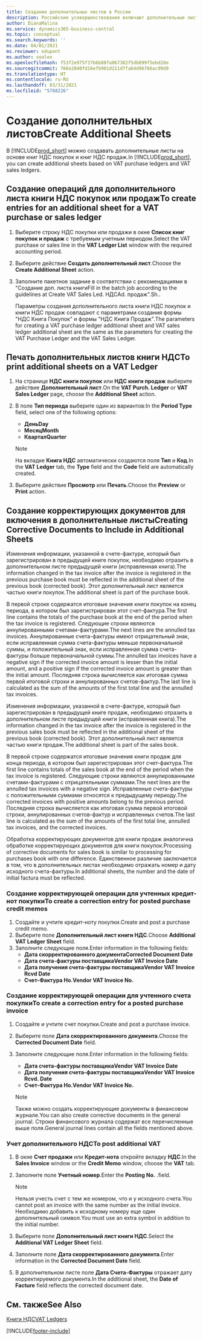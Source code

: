 ```yaml
---
title: Создание дополнительных листов в России
description: Российские усовершенствования включают дополнительные листы для книг НДС покупок и продаж.
author: DianaMalina
ms.service: dynamics365-business-central
ms.topic: conceptual
ms.search.keywords: ''
ms.date: 04/01/2021
ms.reviewer: edupont
ms.author: soalex
ms.openlocfilehash: f53f2e975f37b6b88fa067382f5db899f5ebd28e
ms.sourcegitcommit: 766e2840fd16efb901d211d7fa64d96766ac99d9
ms.translationtype: HT
ms.contentlocale: ru-RU
ms.lasthandoff: 03/31/2021
ms.locfileid: "5788226"
---
```

# <a name="create-additional-sheets"></a><span data-ttu-id="d31e8-103">Создание дополнительных листов</span><span class="sxs-lookup"><span data-stu-id="d31e8-103">Create Additional Sheets</span></span>

<span data-ttu-id="d31e8-104">В [!INCLUDE[prod_short](../../includes/prod_short.md)] можно создавать дополнительные листы на основе книг НДС покупок и книг НДС продаж.</span><span class="sxs-lookup"><span data-stu-id="d31e8-104">In [!INCLUDE[prod_short](../../includes/prod_short.md)], you can create additional sheets based on VAT purchase ledgers and VAT sales ledgers.</span></span>

## <a name="to-create-entries-for-an-additional-sheet-for-a-vat-purchase-or-sales-ledger"></a><span data-ttu-id="d31e8-105">Создание операций для дополнительного листа книги НДС покупок или продаж</span><span class="sxs-lookup"><span data-stu-id="d31e8-105">To create entries for an additional sheet for a VAT purchase or sales ledger</span></span>

1. <span data-ttu-id="d31e8-106">Выберите строку НДС покупки или продажи в окне **Список книг покупок и продаж** с требуемым учетным периодом.</span><span class="sxs-lookup"><span data-stu-id="d31e8-106">Select the VAT purchase or sales line in the **VAT Ledger List** window with the required accounting period.</span></span>

2. <span data-ttu-id="d31e8-107">Выберите действие **Создать дополнительный лист**.</span><span class="sxs-lookup"><span data-stu-id="d31e8-107">Choose the **Create Additional Sheet** action.</span></span>

3. <span data-ttu-id="d31e8-108">Заполните пакетное задание в соответствии с рекомендациями в "Создание доп. листа книги</span><span class="sxs-lookup"><span data-stu-id="d31e8-108">Fill in the batch job according to the guidelines at Create VAT Sales Led.</span></span> <span data-ttu-id="d31e8-109">НДС</span><span class="sxs-lookup"><span data-stu-id="d31e8-109">Ad.</span></span> <span data-ttu-id="d31e8-110">продаж".</span><span class="sxs-lookup"><span data-stu-id="d31e8-110">Sh..</span></span>

   <span data-ttu-id="d31e8-111">Параметры создания дополнительного листа книги НДС покупок и книги НДС продаж совпадают с параметрами создания формы "НДС Книга Покупок" и формы "НДС Книга Продаж".</span><span class="sxs-lookup"><span data-stu-id="d31e8-111">The parameters for creating a VAT purchase ledger additional sheet and VAT sales ledger additional sheet are the same as the parameters for creating the VAT Purchase Ledger and the VAT Sales Ledger.</span></span>

## <a name="to-print-additional-sheets-on-a-vat-ledger"></a><span data-ttu-id="d31e8-112">Печать дополнительных листов книги НДС</span><span class="sxs-lookup"><span data-stu-id="d31e8-112">To print additional sheets on a VAT Ledger</span></span>

1. <span data-ttu-id="d31e8-113">На странице **НДС книги покупок** или **НДС книги продаж** выберите действие **Дополнительный лист**.</span><span class="sxs-lookup"><span data-stu-id="d31e8-113">On the **VAT Purch. Ledger** or **VAT Sales Ledger** page, choose the **Additional Sheet** action.</span></span>
2. <span data-ttu-id="d31e8-114">В поле **Тип периода** выберите один из вариантов:</span><span class="sxs-lookup"><span data-stu-id="d31e8-114">In the **Period Type** field, select one of the following options:</span></span>

   - <span data-ttu-id="d31e8-115">**День**</span><span class="sxs-lookup"><span data-stu-id="d31e8-115">**Day**</span></span>
   - <span data-ttu-id="d31e8-116">**Месяц**</span><span class="sxs-lookup"><span data-stu-id="d31e8-116">**Month**</span></span>
   - <span data-ttu-id="d31e8-117">**Квартал**</span><span class="sxs-lookup"><span data-stu-id="d31e8-117">**Quarter**</span></span>

   > [!NOTE]
   > <span data-ttu-id="d31e8-118">На вкладке **Книга НДС** автоматически создаются поля **Тип** и **Код**.</span><span class="sxs-lookup"><span data-stu-id="d31e8-118">In the **VAT Ledger** tab, the **Type** field and the **Code** field are automatically created.</span></span>

4. <span data-ttu-id="d31e8-119">Выберите действие **Просмотр** или **Печать**.</span><span class="sxs-lookup"><span data-stu-id="d31e8-119">Choose the **Preview** or **Print** action.</span></span>

## <a name="creating-corrective-documents-to-include-in-additional-sheets"></a><span data-ttu-id="d31e8-120">Создание корректирующих документов для включения в дополнительные листы</span><span class="sxs-lookup"><span data-stu-id="d31e8-120">Creating Corrective Documents to Include in Additional Sheets</span></span>

<span data-ttu-id="d31e8-121">Изменения информации, указанной в счете-фактуре, который был зарегистрирован в предыдущей книге покупок, необходимо отразить в дополнительном листе предыдущей книги (исправленная книга).</span><span class="sxs-lookup"><span data-stu-id="d31e8-121">The information changed in the tax invoice after the invoice is registered in the previous purchase book must be reflected in the additional sheet of the previous book (corrected book).</span></span> <span data-ttu-id="d31e8-122">Этот дополнительный лист является частью книги покупок.</span><span class="sxs-lookup"><span data-stu-id="d31e8-122">The additional sheet is part of the purchase book.</span></span>

<span data-ttu-id="d31e8-123">В первой строке содержатся итоговые значения книги покупок на конец периода, в котором был зарегистрирован этот счет-фактура.</span><span class="sxs-lookup"><span data-stu-id="d31e8-123">The first line contains the totals of the purchase book at the end of the period when the tax invoice is registered.</span></span> <span data-ttu-id="d31e8-124">Следующие строки являются аннулированными счетами-фактурами.</span><span class="sxs-lookup"><span data-stu-id="d31e8-124">The next lines are the annulled tax invoices.</span></span> <span data-ttu-id="d31e8-125">Аннулированные счета-фактуры имеют отрицательный знак, если исправленная сумма счета-фактуры меньше первоначальной суммы, и положительный знак, если исправленная сумма счета-фактуры больше первоначальной суммы.</span><span class="sxs-lookup"><span data-stu-id="d31e8-125">The annulled tax invoices have a negative sign if the corrected invoice amount is lesser than the initial amount, and a positive sign if the corrected invoice amount is greater than the initial amount.</span></span> <span data-ttu-id="d31e8-126">Последняя строка вычисляется как итоговая сумма первой итоговой строки и аннулированных счетов-фактур.</span><span class="sxs-lookup"><span data-stu-id="d31e8-126">The last line is calculated as the sum of the amounts of the first total line and the annulled tax invoices.</span></span>

<span data-ttu-id="d31e8-127">Изменения информации, указанной в счете-фактуре, который был зарегистрирован в предыдущей книге продаж, необходимо отразить в дополнительном листе предыдущей книги (исправленная книга).</span><span class="sxs-lookup"><span data-stu-id="d31e8-127">The information changed in the tax invoice after the invoice is registered in the previous sales book must be reflected in the additional sheet of the previous book (corrected book).</span></span> <span data-ttu-id="d31e8-128">Этот дополнительный лист является частью книги продаж.</span><span class="sxs-lookup"><span data-stu-id="d31e8-128">The additional sheet is part of the sales book.</span></span>

<span data-ttu-id="d31e8-129">В первой строке содержатся итоговые значения книги продаж для конца периода, в котором был зарегистрирован этот счет-фактура.</span><span class="sxs-lookup"><span data-stu-id="d31e8-129">The first line contains totals of the sales book at the end of the period when the tax invoice is registered.</span></span> <span data-ttu-id="d31e8-130">Следующие строки являются аннулированными счетами-фактурами с отрицательными суммами.</span><span class="sxs-lookup"><span data-stu-id="d31e8-130">The next lines are the annulled tax invoices with a negative sign.</span></span> <span data-ttu-id="d31e8-131">Исправленные счета-фактуры с положительными суммами относятся к предыдущему периоду.</span><span class="sxs-lookup"><span data-stu-id="d31e8-131">The corrected invoices with positive amounts belong to the previous period.</span></span> <span data-ttu-id="d31e8-132">Последняя строка вычисляется как итоговая сумма первой итоговой строки, аннулированных счетов-фактур и исправленных счетов.</span><span class="sxs-lookup"><span data-stu-id="d31e8-132">The last line is calculated as the sum of the amounts of the first total line, annulled tax invoices, and the corrected invoices.</span></span>

<span data-ttu-id="d31e8-133">Обработка корректирующих документов для книги продаж аналогична обработке корректирующих документов для книги покупок.</span><span class="sxs-lookup"><span data-stu-id="d31e8-133">Processing of corrective documents for sales book is similar to processing for purchases book with one difference.</span></span> <span data-ttu-id="d31e8-134">Единственное различие заключается в том, что в дополнительных листах необходимо отражать номер и дату исходного счета-фактуры.</span><span class="sxs-lookup"><span data-stu-id="d31e8-134">In additional sheets, the number and the date of initial factura must be reflected.</span></span>

### <a name="to-create-a-correction-entry-for-posted-purchase-credit-memos"></a><span data-ttu-id="d31e8-135">Создание корректирующей операции для учтенных кредит-нот покупки</span><span class="sxs-lookup"><span data-stu-id="d31e8-135">To create a correction entry for posted purchase credit memos</span></span>

1. <span data-ttu-id="d31e8-136">Создайте и учтите кредит-ноту покупки.</span><span class="sxs-lookup"><span data-stu-id="d31e8-136">Create and post a purchase credit memo.</span></span>
2. <span data-ttu-id="d31e8-137">Выберите поле **Дополнительный лист книги НДС**.</span><span class="sxs-lookup"><span data-stu-id="d31e8-137">Choose **Additional VAT Ledger Sheet** field.</span></span>
3. <span data-ttu-id="d31e8-138">Заполните следующие поля.</span><span class="sxs-lookup"><span data-stu-id="d31e8-138">Enter information in the following fields:</span></span>
   - <span data-ttu-id="d31e8-139">**Дата скорректированного документа**</span><span class="sxs-lookup"><span data-stu-id="d31e8-139">**Corrected Document Date**</span></span>
   - <span data-ttu-id="d31e8-140">**Дата счета-фактуры поставщика**</span><span class="sxs-lookup"><span data-stu-id="d31e8-140">**Vendor VAT Invoice Date**</span></span>
   - <span data-ttu-id="d31e8-141">**Дата получения счета-фактуры поставщика**</span><span class="sxs-lookup"><span data-stu-id="d31e8-141">**Vendor VAT Invoice Rcvd Date**</span></span>
   - <span data-ttu-id="d31e8-142">**Счет-Фактура Но.**</span><span class="sxs-lookup"><span data-stu-id="d31e8-142">**Vendor VAT Invoice No.**</span></span>

### <a name="to-create-a-correction-entry-for-a-posted-purchase-invoice"></a><span data-ttu-id="d31e8-143">Создание корректирующей операции для учтенного счета покупки</span><span class="sxs-lookup"><span data-stu-id="d31e8-143">To create a correction entry for a posted purchase invoice</span></span>

1. <span data-ttu-id="d31e8-144">Создайте и учтите счет покупки.</span><span class="sxs-lookup"><span data-stu-id="d31e8-144">Create and post a purchase invoice.</span></span>
2. <span data-ttu-id="d31e8-145">Выберите поле **Дата скорректированного документа**.</span><span class="sxs-lookup"><span data-stu-id="d31e8-145">Choose the **Corrected Document Date** field.</span></span>
3. <span data-ttu-id="d31e8-146">Заполните следующие поля.</span><span class="sxs-lookup"><span data-stu-id="d31e8-146">Enter information in the following fields:</span></span>

   - <span data-ttu-id="d31e8-147">**Дата счета-фактуры поставщика**</span><span class="sxs-lookup"><span data-stu-id="d31e8-147">**Vendor VAT Invoice Date**</span></span>
   - <span data-ttu-id="d31e8-148">**Дата получения счета-фактуры поставщика**</span><span class="sxs-lookup"><span data-stu-id="d31e8-148">**Vendor VAT Invoice Rcvd. Date**</span></span>
   - <span data-ttu-id="d31e8-149">**Счет-Фактура Но.**</span><span class="sxs-lookup"><span data-stu-id="d31e8-149">**Vendor VAT Invoice No.**</span></span>

   > [!NOTE]
   > <span data-ttu-id="d31e8-150">Также можно создать корректирующие документы в финансовом журнале.</span><span class="sxs-lookup"><span data-stu-id="d31e8-150">You can also create corrective documents in the general journal.</span></span> <span data-ttu-id="d31e8-151">Строки финансового журнала содержат все перечисленные выше поля.</span><span class="sxs-lookup"><span data-stu-id="d31e8-151">General journal lines contain all the fields mentioned above.</span></span>

### <a name="to-post-additional-vat"></a><span data-ttu-id="d31e8-152">Учет дополнительного НДС</span><span class="sxs-lookup"><span data-stu-id="d31e8-152">To post additional VAT</span></span>

1. <span data-ttu-id="d31e8-153">В окне **Счет продажи** или **Кредит-нота** откройте вкладку **НДС**.</span><span class="sxs-lookup"><span data-stu-id="d31e8-153">In the **Sales Invoice** window or the **Credit Memo** window, choose the **VAT** tab.</span></span>

2. <span data-ttu-id="d31e8-154">Заполните поле **Учетный номер**.</span><span class="sxs-lookup"><span data-stu-id="d31e8-154">Enter the **Posting No.**</span></span> <span data-ttu-id="d31e8-155">.</span><span class="sxs-lookup"><span data-stu-id="d31e8-155">field.</span></span>

   > [!NOTE]
   > <span data-ttu-id="d31e8-156">Нельзя учесть счет с тем же номером, что и у исходного счета.</span><span class="sxs-lookup"><span data-stu-id="d31e8-156">You cannot post an invoice with the same number as the initial invoice.</span></span> <span data-ttu-id="d31e8-157">Необходимо добавить к исходному номеру еще один дополнительный символ.</span><span class="sxs-lookup"><span data-stu-id="d31e8-157">You must use an extra symbol in addition to the initial number.</span></span>

3. <span data-ttu-id="d31e8-158">Выберите поле **Дополнительный лист книги НДС**.</span><span class="sxs-lookup"><span data-stu-id="d31e8-158">Select the **Additional VAT Ledger Sheet** field.</span></span>

4. <span data-ttu-id="d31e8-159">Заполните поле **Дата скорректированного документа**.</span><span class="sxs-lookup"><span data-stu-id="d31e8-159">Enter information in the **Corrected Document Date** field.</span></span>

5. <span data-ttu-id="d31e8-160">В дополнительном листе поле **Дата Счета-Фактуры** отражает дату корректируемого документа.</span><span class="sxs-lookup"><span data-stu-id="d31e8-160">In the additional sheet, the **Date of Facture** field reflects the corrected document date.</span></span>

## <a name="see-also"></a><span data-ttu-id="d31e8-161">См. также</span><span class="sxs-lookup"><span data-stu-id="d31e8-161">See Also</span></span>

[<span data-ttu-id="d31e8-162">Книги НДС</span><span class="sxs-lookup"><span data-stu-id="d31e8-162">VAT Ledgers</span></span>](VAT-Ledgers.md)


[!INCLUDE[footer-include](../../includes/footer-banner.md)]